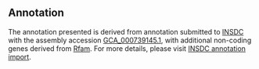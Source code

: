 

Annotation
----------

The annotation presented is derived from annotation submitted to
[INSDC](http://www.insdc.org) with the assembly accession
[GCA\_000739145.1](http://www.ebi.ac.uk/ena/data/view/GCA_000739145.1),
with additional non-coding genes derived from
[Rfam](http://rfam.xfam.org/). For more details, please visit [INSDC
annotation
import](http://ensemblgenomes.org/info/data/insdc_annotation).
